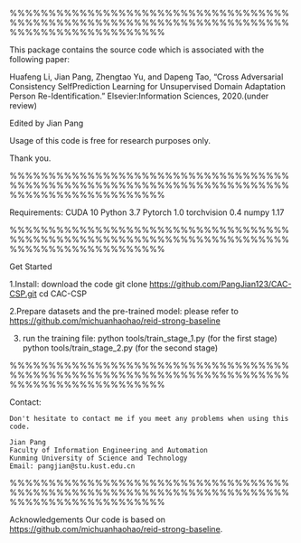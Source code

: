 %%%%%%%%%%%%%%%%%%%%%%%%%%%%%%%%%%%%%%%%%%%%%%%%%%%%%%%%%%%%%%%%%%%%%%%%%%%%%%%%%%%%%%%%%%%%

This package contains the source code which is associated with the following paper:

Huafeng Li, Jian Pang, Zhengtao Yu, and Dapeng Tao, “Cross Adversarial Consistency SelfPrediction Learning for Unsupervised Domain Adaptation Person Re-Identification.” Elsevier:Information Sciences, 2020.(under review)

Edited by Jian Pang

Usage of this code is free for research purposes only. 

Thank you.

%%%%%%%%%%%%%%%%%%%%%%%%%%%%%%%%%%%%%%%%%%%%%%%%%%%%%%%%%%%%%%%%%%%%%%%%%%%%%%%%%%%%%%%%%%%%

Requirements:
    CUDA  10
    Python  3.7
    Pytorch  1.0
    torchvision  0.4
    numpy  1.17

%%%%%%%%%%%%%%%%%%%%%%%%%%%%%%%%%%%%%%%%%%%%%%%%%%%%%%%%%%%%%%%%%%%%%%%%%%%%%%%%%%%%%%%%%%%%

Get Started

1.Install:
    download the code
    git clone https://github.com/PangJian123/CAC-CSP.git
    cd CAC-CSP
    
2.Prepare datasets and the pre-trained model: please refer to https://github.com/michuanhaohao/reid-strong-baseline

3. run the training file:
        python tools/train_stage_1.py (for the first stage)
        python tools/train_stage_2.py (for the second stage)
       
%%%%%%%%%%%%%%%%%%%%%%%%%%%%%%%%%%%%%%%%%%%%%%%%%%%%%%%%%%%%%%%%%%%%%%%%%%%%%%%%%%%%%%%%%%%%

Contact:

    Don't hesitate to contact me if you meet any problems when using this code.

    Jian Pang
    Faculty of Information Engineering and Automation
    Kunming University of Science and Technology                                                           
    Email: pangjian@stu.kust.edu.cn
    
%%%%%%%%%%%%%%%%%%%%%%%%%%%%%%%%%%%%%%%%%%%%%%%%%%%%%%%%%%%%%%%%%%%%%%%%%%%%%%%%%%%%%%%%%%%%

Acknowledgements
Our code is based on https://github.com/michuanhaohao/reid-strong-baseline.
